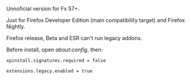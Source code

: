 Unnoficial version for Fx 57+.

Just for Firefox Developer Edition (main compatibility target) and Firefox Nightly.

Firefox release, Beta and ESR can't run legacy addons.

Before install, open *about:config*, then:

`xpinstall.signatures.required = false`

`extensions.legacy.enabled = true`
